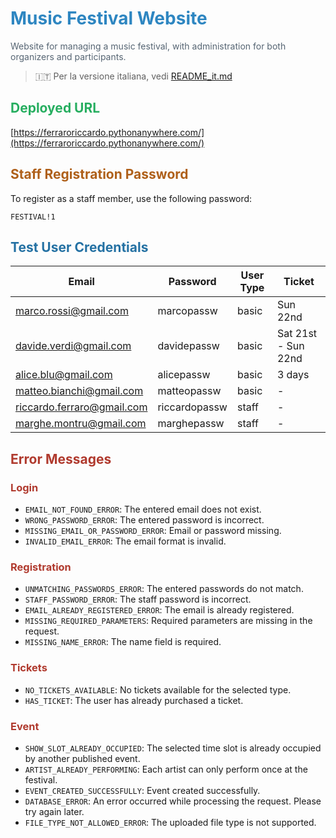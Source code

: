 # <span style="color:#2e86c1">Music Festival Website</span>
<span style="color:#566573">Website for managing a music festival, with administration for both organizers and participants.</span>

> 🇮🇹 Per la versione italiana, vedi [README_it.md](README_it.md)

## <span style="color:#27ae60">Deployed URL</span>
[https://ferraroriccardo.pythonanywhere.com/](https://ferraroriccardo.pythonanywhere.com/)

## <span style="color:#af601a">Staff Registration Password</span>
To register as a staff member, use the following password:

`FESTIVAL!1`

## <span style="color:#2471a3">Test User Credentials</span>

| Email                      | Password       | User Type | Ticket                   |
|----------------------------|---------------|-----------|--------------------------|
| marco.rossi@gmail.com      | marcopassw    | basic     | Sun 22nd                 |
| davide.verdi@gmail.com     | davidepassw   | basic     | Sat 21st - Sun 22nd      |
| alice.blu@gmail.com        | alicepassw    | basic     | 3 days                   |
| matteo.bianchi@gmail.com   | matteopassw   | basic     | -                        |
| riccardo.ferraro@gmail.com | riccardopassw | staff     | -                        |
| marghe.montru@gmail.com    | marghepassw   | staff     | -                        |

## <span style="color:#b03a2e">Error Messages</span>
### <span style="color:#b03a2e">Login</span>
- `EMAIL_NOT_FOUND_ERROR`: The entered email does not exist.
- `WRONG_PASSWORD_ERROR`: The entered password is incorrect.
- `MISSING_EMAIL_OR_PASSWORD_ERROR`: Email or password missing.
- `INVALID_EMAIL_ERROR`: The email format is invalid.

### <span style="color:#b03a2e">Registration</span>
- `UNMATCHING_PASSWORDS_ERROR`: The entered passwords do not match.
- `STAFF_PASSWORD_ERROR`: The staff password is incorrect.
- `EMAIL_ALREADY_REGISTERED_ERROR`: The email is already registered.
- `MISSING_REQUIRED_PARAMETERS`: Required parameters are missing in the request.
- `MISSING_NAME_ERROR`: The name field is required.

### <span style="color:#b03a2e">Tickets</span>
- `NO_TICKETS_AVAILABLE`: No tickets available for the selected type.
- `HAS_TICKET`: The user has already purchased a ticket.

### <span style="color:#b03a2e">Event</span>
- `SHOW_SLOT_ALREADY_OCCUPIED`: The selected time slot is already occupied by another published event.
- `ARTIST_ALREADY_PERFORMING`: Each artist can only perform once at the festival.
- `EVENT_CREATED_SUCCESSFULLY`: Event created successfully.
- `DATABASE_ERROR`: An error occurred while processing the request. Please try again later.
- `FILE_TYPE_NOT_ALLOWED_ERROR`: The uploaded file type is not supported.

